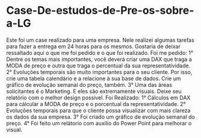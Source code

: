 # Case-De-estudos-de-Pre-os-sobre-a-LG
Este foi um case realizado para uma empresa. Nele realizei algumas tarefas para fazer a entrega em 24 horas para os mesmos. 
Gostaria de deixar ressaltado aqui o que me foi pedido e o que foi realizado.
Foi me pedido: 
1° Dentre os temas mais importantes, você deverá criar uma DAX que traga a MODA de preço e outra que traga o percentual da sua representatividade.
2° Evoluções temporais são muito importantes para o seu cliente. Por isso, crie uma tabela calendário e a relacione à sua base de dados. Crie um gráfico de evolução semanal do preço, também.
3° Uma das áreas solicitantes é o Marketing. E eles são extremamente visuais. Deixe seu relatório com o melhor design possível.
Foi Realizado: 
1° Cálculos em DAX para cálcular a MODA de preço e o porcentual da representatividade.
2° Evoluções temporais para que o cliente possa visualizar com mais clareza os dados da sua empresa. 
3° Foi criado um gráfico de evolução semanal do preço.
4° Foi feito um relátorio com auxilio do Power Point para melhorar o visual.

